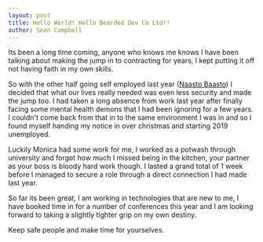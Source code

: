 ```yaml
---
layout: post
title: Hello World! Hello Bearded Dev Co Ltd!!
author: Sean Campbell
---
```


Its been a long time coming, anyone who knows me knows I have been talking about making the jump in to contracting for years, I kept putting it off not having faith in my own skills. 

So with the other half going self employed last year ([Naasto Baasto](https://naastobaasto.co.uk)) I decided that what our lives really needed was even less security and made the jump too. I had taken a long absence from work last year after finally facing some mental health demons that I had been ignoring for a few years. I couldn't come back from that in to the same environment I was in and so I found myself handing my notice in over christmas and starting 2019 unemployed. 

Luckily Monica had some work for me, I worked as a potwash through university and forgot how much I missed being in the kitchen, your partner as your boss is bloody hard work though. I lasted a grand total of 1 week before I managed to secure a role through a direct connection I had made last year. 

So far its been great, I am working in technologies that are new to me, I have booked time in for a number of conferences this year and I am looking forward to taking a slightly tighter grip on my own destiny. 

Keep safe people and make time for yourselves.
